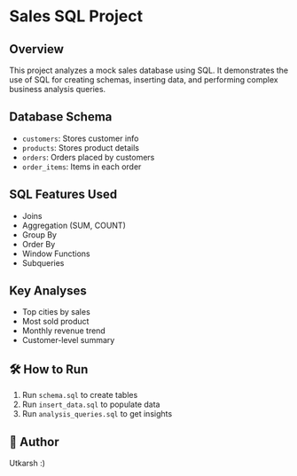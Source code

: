 # Sales SQL Project

## Overview
This project analyzes a mock sales database using SQL. It demonstrates the use of SQL for creating schemas, inserting data, and performing complex business analysis queries.

## Database Schema
- `customers`: Stores customer info
- `products`: Stores product details
- `orders`: Orders placed by customers
- `order_items`: Items in each order

## SQL Features Used
- Joins
- Aggregation (SUM, COUNT)
- Group By
- Order By
- Window Functions
- Subqueries

## Key Analyses
- Top cities by sales
- Most sold product
- Monthly revenue trend
- Customer-level summary

## 🛠 How to Run
1. Run `schema.sql` to create tables
2. Run `insert_data.sql` to populate data
3. Run `analysis_queries.sql` to get insights

## 🔗 Author
Utkarsh :)